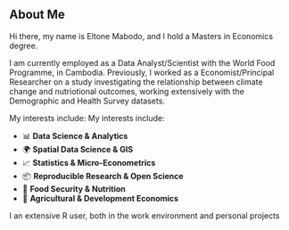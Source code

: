 ## About Me

Hi there, my name is Eltone Mabodo, and I hold a Masters in Economics degree. 

I am currently employed as a Data Analyst/Scientist with the World Food Programme, in Cambodia. Previously, I worked as a Economist/Principal Researcher on a study
investigating the relationship between climate change and nutriotional outcomes, working extensively with the Demographic and Health Survey datasets.

My interests include:
My interests include:
- 📊 **Data Science & Analytics**
- 🌍 **Spatial Data Science & GIS**
- 📈 **Statistics & Micro-Econometrics**
- 📦 **Reproducible Research & Open Science**
- 🥑 **Food Security & Nutrition**
- 🌾 **Agricultural & Development Economics**

I an extensive R user, both in the work environment and personal projects
